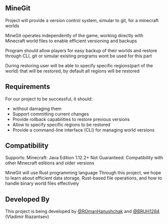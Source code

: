 ## MineGit
Project will provide a version control system, simular to git, for a minecraft worlds

MineGit operates independently of the game, working directly with Minecraft world files to enable efficient versioning and backups

Program should allow players for easy backup of their worlds and restore through CLI, git or simular existing programs wont be used for this part

During restoring user will be able to specify specific regions(part of the world) that will be restored, by default all regions will be restored 

## Requirements
For our project to be successful, it should:
- without damaging them
- Support committing current changes
- Provide rollback capabilities to restore previous versions
- Allow to specify specific regions to be restored
- Provide a command-line interface (CLI) for managing world versions

## Compatibility
Supports: Minecraft: Java Edition 1.12.2+
Not Guaranteed: Compatibility with other Minecraft editions and older versions

MineGit will use Rust programming language
Through this project, we hope to learn about efficient data storage, Rust-based file operations, and how to handle binary world files effectively

## Developed By
This project is being developed by [@ROmanHanushchak](https://github.com/ROmanGanushchak) and [@BRUH1284](https://github.com/BRUH1284) (Vladimir Riazantsev)
